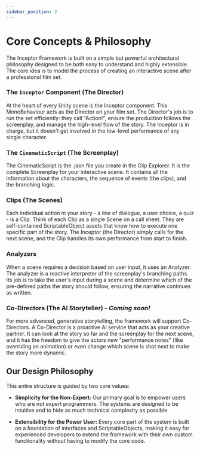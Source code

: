 ```yaml
---
sidebar_position: 2
--- 
```


# Core Concepts & Philosophy

The Inceptor Framework is built on a simple but powerful architectural philosophy designed to be both easy to understand and highly extensible. The core idea is to model the process of creating an interactive scene after a professional film set.

### The ```Inceptor``` Component (The Director)
At the heart of every Unity scene is the Inceptor component. This MonoBehaviour acts as the Director on your film set. The Director's job is to run the set efficiently: they call "Action!", ensure the production follows the screenplay, and manage the high-level flow of the story. The Inceptor is in charge, but it doesn't get involved in the low-level performance of any single character.

### The ```CinematicScript``` (The Screenplay)
The CinematicScript is the .json file you create in the Clip Explorer. It is the complete Screenplay for your interactive scene. It contains all the information about the characters, the sequence of events (the clips), and the branching logic.

### Clips (The Scenes)
Each individual action in your story - a line of dialogue, a user choice, a quiz - is a Clip. Think of each Clip as a single Scene on a call sheet. They are self-contained ScriptableObject assets that know how to execute one specific part of the story. The Inceptor (the Director) simply calls for the next scene, and the Clip handles its own performance from start to finish.

### Analyzers
When a scene requires a decision based on user input, it uses an Analyzer. The analyzer is a reactive interpreter of the screenplay's branching paths. Its job is to take the user's input during a scene and determine which of the pre-defined paths the story should follow, ensuring the narrative continues as written.

### Co-Directors (The AI Storyteller) - *Coming soon!*
For more advanced, generative storytelling, the framework will support Co-Directors. A Co-Director is a proactive AI service that acts as your creative partner. It can look at the story so far and the screenplay for the next scene, and it has the freedom to give the actors new "performance notes" (like overriding an animation) or even change which scene is shot next to make the story more dynamic.

## Our Design Philosophy
This entire structure is guided by two core values:

- **Simplicity for the Non-Expert:**
Our primary goal is to empower users who are not expert programmers. The systems are designed to be intuitive and to hide as much technical complexity as possible.

- **Extensibility for the Power User:**
Every core part of the system is built on a foundation of interfaces and ScriptableObjects, making it easy for experienced developers to extend the framework with their own custom functionality without having to modify the core code.